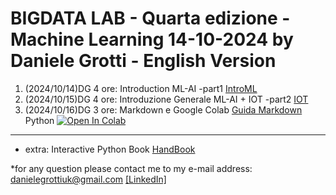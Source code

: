 # BIGDATA LAB - Quarta edizione - Machine Learning 14-10-2024 by Daniele Grotti - English Version

1. (2024/10/14)DG 4 ore: Introduction ML-AI -part1 [IntroML](pdf/00_intro_ML.pdf)
2. (2024/10/15)DG 4 ore: Introduzione Generale ML-AI + IOT -part2 [IOT](pdf/1_IOT_INtro.pdf)
3. (2024/10/16)DG 3 ore: Markdown e Google Colab [Guida Markdown](pdf/guida-markdown-ita.pdf) Python [![Open In Colab](https://colab.research.google.com/assets/colab-badge.svg)](https://colab.research.google.com/github/Frenz86/machine-learning-course/blob/main/python/02_intro.ipynb) 

--------------------------------------------------------------------------------------------------------------------------------------------------------------------------------------

- extra: Interactive Python Book [HandBook](https://github.com/jakevdp/PythonDataScienceHandbook/blob/master/notebooks_v1/00.00-Preface.ipynb)

*for any question please contact me to my e-mail address: danielegrottiuk@gmail.com [[LinkedIn]](https://www.linkedin.com/in/daniele-grotti/)
